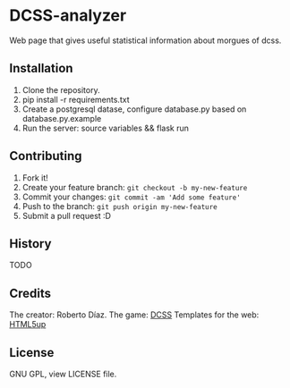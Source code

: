 # DCSS-analyzer

Web page that gives useful statistical information about morgues of dcss.

## Installation

1. Clone the repository.
2. pip install -r requirements.txt
3. Create a postgresql datase, configure database.py based on database.py.example
4. Run the server: source variables && flask run

## Contributing

1. Fork it!
2. Create your feature branch: `git checkout -b my-new-feature`
3. Commit your changes: `git commit -am 'Add some feature'`
4. Push to the branch: `git push origin my-new-feature`
5. Submit a pull request :D

## History

TODO

## Credits

The creator: Roberto Díaz.
The game: [DCSS](https://www.crawl-develz.org)
Templates for the web: [HTML5up](https://html5up.net)

## License

GNU GPL, view LICENSE file.
